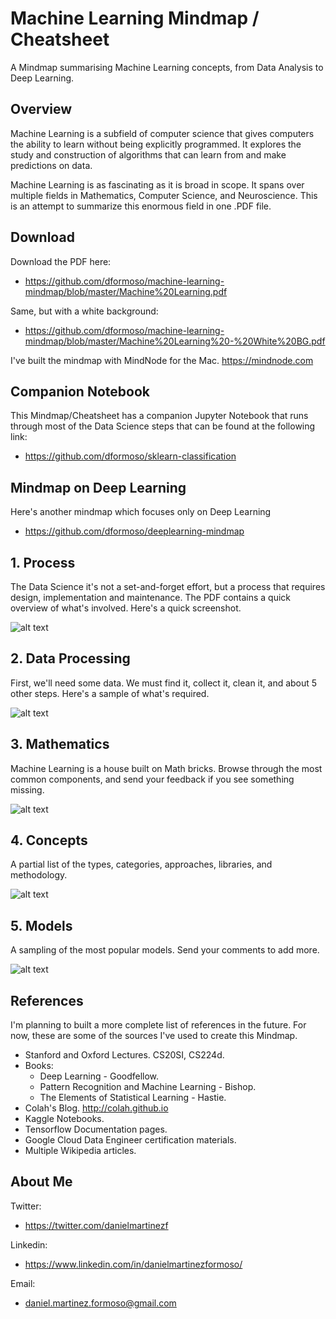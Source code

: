 # Machine Learning Mindmap / Cheatsheet
A Mindmap summarising Machine Learning concepts, from Data Analysis to Deep Learning.

## Overview
Machine Learning is a subfield of computer science that gives computers the ability to learn without being explicitly programmed. It explores the study and construction of algorithms that can learn from and make predictions on data.

Machine Learning is as fascinating as it is broad in scope. It spans over multiple fields in Mathematics, Computer Science, and Neuroscience. This is an attempt to summarize this enormous field in one .PDF file.

## Download
Download the PDF here:
- https://github.com/dformoso/machine-learning-mindmap/blob/master/Machine%20Learning.pdf

Same, but with a white background:
- https://github.com/dformoso/machine-learning-mindmap/blob/master/Machine%20Learning%20-%20White%20BG.pdf

I've built the mindmap with MindNode for the Mac. https://mindnode.com

## Companion Notebook
This Mindmap/Cheatsheet has a companion Jupyter Notebook that runs through most of the Data Science steps that can be found at the following link:
- https://github.com/dformoso/sklearn-classification

## Mindmap on Deep Learning
Here's another mindmap which focuses only on Deep Learning
- https://github.com/dformoso/deeplearning-mindmap

## 1. Process
The Data Science it's not a set-and-forget effort, but a process that requires design, implementation and maintenance. The PDF contains a quick overview of what's involved. Here's a quick screenshot.

![alt text](https://github.com/dformoso/machine-learning-mindmap/blob/master/images/Process.png)

## 2. Data Processing
First, we'll need some data. We must find it, collect it, clean it, and about 5 other steps. Here's a sample of what's required.

![alt text](https://github.com/dformoso/machine-learning-mindmap/blob/master/images/Data%20Processing.png)

## 3. Mathematics
Machine Learning is a house built on Math bricks. Browse through the most common components, and send your feedback if you see something missing.

![alt text](https://github.com/dformoso/machine-learning-mindmap/blob/master/images/Mathematics.png)

## 4. Concepts
A partial list of the types, categories, approaches, libraries, and methodology.

![alt text](https://github.com/dformoso/machine-learning-mindmap/blob/master/images/Concepts.png)

## 5. Models
A sampling of the most popular models. Send your comments to add more.

![alt text](https://github.com/dformoso/machine-learning-mindmap/blob/master/images/Models.png)


## References
I'm planning to built a more complete list of references in the future. For now, these are some of the sources I've used to create this Mindmap.

- Stanford and Oxford Lectures. CS20SI, CS224d.
- Books: 
  - Deep Learning - Goodfellow. 
  - Pattern Recognition and Machine Learning - Bishop. 
  - The Elements of Statistical Learning - Hastie.
- Colah's Blog. http://colah.github.io
- Kaggle Notebooks.
- Tensorflow Documentation pages.
- Google Cloud Data Engineer certification materials.
- Multiple Wikipedia articles.


## About Me
Twitter:
- https://twitter.com/danielmartinezf

Linkedin:
- https://www.linkedin.com/in/danielmartinezformoso/

Email:
- daniel.martinez.formoso@gmail.com

